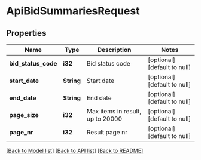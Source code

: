 # ApiBidSummariesRequest

## Properties
Name | Type | Description | Notes
------------ | ------------- | ------------- | -------------
**bid_status_code** | **i32** | Bid status code | [optional] [default to null]
**start_date** | **String** | Start date | [optional] [default to null]
**end_date** | **String** | End date | [optional] [default to null]
**page_size** | **i32** | Max items in result, up to 20000 | [optional] [default to null]
**page_nr** | **i32** | Result page nr | [optional] [default to null]

[[Back to Model list]](../README.md#documentation-for-models) [[Back to API list]](../README.md#documentation-for-api-endpoints) [[Back to README]](../README.md)


